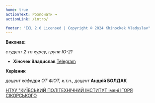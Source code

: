 ```yaml
---
home: true
actionText: Розпочати →
actionLink: /intro/

footer: "ECL 2.0 Licensed | Copyright © 2024 Khinockek Vladyslav"
---
```



**Виконав:** 

*студент 2-го курсу, групи ІО-21* 

- <span padding-right:5em></span> **Хіночек Владислав** <a href="https://t.me/vlad_Programmer" target="_blank"> Telegram </a>



**Керівник**

*доцент кафедри ОТ ФІОТ, к.т.н., доцент*<span padding-right:5em></span> **Андрій БОЛДАК** 

[НТУУ "КИЇВСЬКИЙ ПОЛІТЕХНІЧНИЙ ІНСТИТУТ імені ІГОРЯ СІКОРСЬКОГО](https://kpi.ua/)
